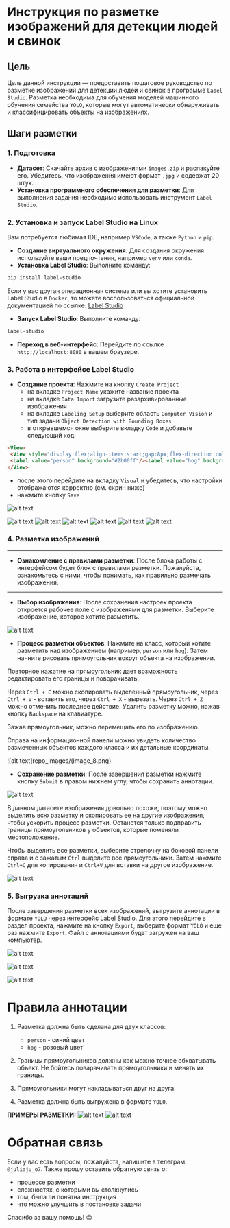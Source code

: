 # Инструкция по разметке изображений для детекции людей и свинок

## Цель
Цель данной инструкции — предоставить пошаговое руководство по разметке изображений для детекции людей и свинок в программе `Label Studio`. Разметка необходима для обучения моделей машинного обучения семейства `YOLO`, которые могут автоматически обнаруживать и классифицировать объекты на изображениях.

## Шаги разметки

### 1. Подготовка
- **Датасет**: Скачайте архив с изображениями `images.zip` и распакуйте его. Убедитесь, что изображения имеют формат `.jpg` и содержат 20 штук.
- **Установка программного обеспечения для разметки**: Для выполнения задания необходимо использовать инструмент `Label Studio`.

### 2. Установка и запуск Label Studio на Linux

Вам потребуется любимая IDE, например `VSCode`, а также `Python` и `pip`.
- **Создание виртуального окружения**: Для создания окружения используйте ваши предпочтения, например `venv` или `conda`.
- **Установка Label Studio**: Выполните команду: 

```bash
pip install label-studio
```
Если у вас другая операционная система или вы хотите установить Label Studio в `Docker`, то можете воспользоваться официальной документацией по ссылке: [Label Studio](https://labelstud.io/guide/install)

- **Запуск Label Studio**: Выполните команду: 

```bash
label-studio
```

- **Переход в веб-интерфейс**: Перейдите по ссылке `http://localhost:8080` в вашем браузере.

### 3. Работа в интерфейсе Label Studio

- **Создание проекта**: Нажмите на кнопку `Create Project`
    - на вкладке `Project Name` укажите название проекта
    - на вкладке `Data Import` загрузите разархивированные изображения
    - на вкладке `Labeling Setup` выберите область `Computer Vision` и тип задачи `Object Detection with Bounding Boxes`
    - в открывшемся окне выберите вкладку `Code` и добавьте следующий код:

 ```html
<View>
  <View style="display:flex;align-items:start;gap:8px;flex-direction:column-reverse"><Image name="image" value="$image" zoom="true" zoomControl="true" rotateControl="false"/><RectangleLabels name="label" toName="image" model_score_threshold="0.25" opacity="0.1" showInline="true"> 
  <Label value="person" background="#2b00ff"/><Label value="hog" background="#ff00dd"/></RectangleLabels></View>  
</View>
 ```

- после этого перейдите на вкладку `Visual` и убедитесь, что настройки отображаются корректно (см. скрин ниже)
- нажмите кнопку `Save`

![alt text](repo_images/image.png)

![alt text](repo_images/image_1.png)
![alt text](repo_images/image_2.png)
![alt text](repo_images/image_3.png)
![alt text](repo_images/image_4.png)
![alt text](repo_images/image_5.png)
![alt text](repo_images/image_6.png)


### 4. Разметка изображений

---
- **Ознакомление с правилами разметки**: После блока работы с интерфейсом будет блок с правилами разметки. Пожалуйста, ознакомьтесь с ними, чтобы понимать, как правильно размечать изображения.
---

- **Выбор изображения**: После сохранения настроек проекта откроется рабочее поле с изображенями для разметки. Выберите изображение, которое хотите разметить.

![alt text](repo_images/image_7.png)

- **Процесс разметки объектов**: Нажмите на класс, который хотите разметить над изображением (например, `person` или `hog`). Затем начните рисовать прямоугольник вокруг объекта на изображении.

Повторное нажатие на прямоугольник дает возможность редактировать его границы и поворачивать.

Через `Ctrl + C` можно скопировать выделенный прямоугольник, через `Ctrl + V` - вставить его, через `Ctrl + X` - вырезать. Через `Ctrl + Z` можно отменить последнее действие. Удалить разметку можно, нажав кнопку `Backspace` на клавиатуре.

Зажав прямоугольник, можно перемещать его по изображению.

Справа на информационной панели можно увидеть количество размеченных объектов каждого класса и их детальные координаты.

![alt text]repo_images/(image_8.png)

- **Сохранение разметки**: После завершения разметки нажмите кнопку `Submit` в правом нижнем углу, чтобы сохранить аннотации.


![alt text](repo_images/image_10.png)

В данном датасете изображения довольно похожи, поэтому можно выделить всю разметку и скопировать ее на другие изображения, чтобы ускорить процесс разметки. Останется только подправить границы прямоугольников у объектов, которые поменяли местоположение.

Чтобы выделить все разметки, выберите стрелочку на боковой панели справа и с зажатым `Ctrl` выделите все прямоугольники. Затем нажмите `Ctrl+C` для копирования и `Ctrl+V` для вставки на другое изображение.

![alt text](repo_images/image_9.png)

### 5. Выгрузка аннотаций

После завершения разметки всех изображений, выгрузите аннотации в формате `YOLO` через интерфейс Label Studio. Для этого перейдите в раздел проекта, нажмите на кнопку `Export`, выберите формат `YOLO` и еще раз нажмите `Export`. Файл с аннотациями будет загружен на ваш компьютер.

![alt text](repo_images/image_11.png)

![alt text](repo_images/image_12.png)

![alt text](repo_images/image_13.png)


# Правила аннотации

1. Разметка должна быть сделана для двух классов:
   - `person` - синий цвет
   - `hog` - розовый цвет`

2. Границы прямоугольников должны как можно точнее обхватывать объект. Не бойтесь поварачивать прямоугольники и менять их границы.
3. Прямоугольники могут накладываться друг на друга.
4. Разметка должна быть выгружена в формате `YOLO`.

**ПРИМЕРЫ РАЗМЕТКИ:**
![alt text](repo_images/image_14.png)
![alt text](repo_images/image_15.png)

# Обратная связь

Если у вас есть вопросы, пожалуйста, напишите в телеграм: `@juliaju_o7`.
Также прошу оставить обратную связь о:
 - процессе разметки
 - сложностях, с которыми вы столкнулись
 - том, была ли понятна инструкция
 - что можно улучшить в постановке задачи


 Спасибо за вашу помощь! 😊